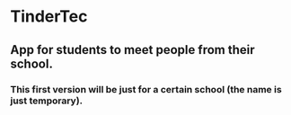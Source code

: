 # TinderTec
## App for students to meet people from their school.
### This first version will be just for a certain school (the name is just temporary).

